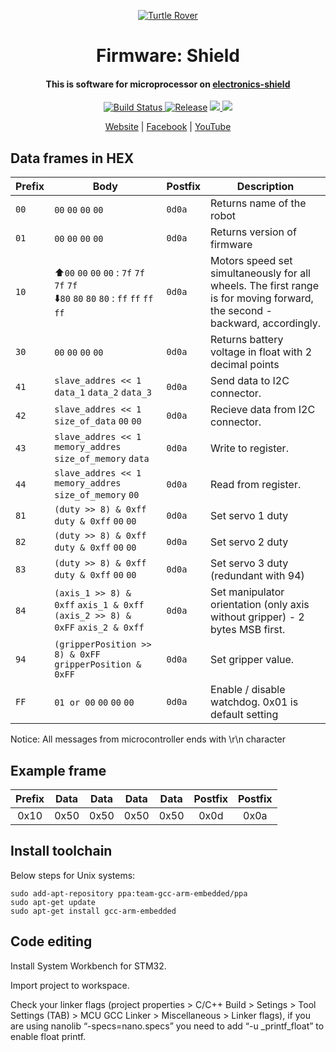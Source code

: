 <p align="center">
  <a href="http://turtlerover.com" alt="Turtle Rover"><img src="https://avatars3.githubusercontent.com/u/36553642?s=84&v=4" alt="Turtle Rover" /></a>
</p>
<h1 align="center">Firmware: Shield</h1>
<h4 align="center">This is software for microprocessor on <a href="https://github.com/TurtleRover/electronics-shield">electronics-shield</a></h4>

<p align="center">
  <a href="https://travis-ci.org/TurtleRover/firmware-shield">
    <img src="https://travis-ci.org/TurtleRover/firmware-shield.svg?branch=master" alt="Build Status">
  </a>
  <a href="https://github.com/TurtleRover/firmware-shield/releases">
    <img src="https://img.shields.io/github/release/TurtleRover/firmware-shield.svg" alt="Release"></a>
  <a href="https://github.com/TurtleRover/firmware-shield/blob/master/LICENSE">
      <img src="https://img.shields.io/github/license/TurtleRover/firmware-shield.svg">
  </a>
  <a href="https://twitter.com/TurtleRover">
    <img src="https://img.shields.io/twitter/follow/TurtleRover.svg?style=social&label=Follow">
  </a>
</p>
<p align="center">
  <a href="http://turtlerover.com" alt="Website">Website</a> |
  <a href="https://www.facebook.com/TurtleRover/" alt="Facebook">Facebook</a> |
  <a href="https://www.youtube.com/channel/UCxukvEct3wP0S5FACa3uelA" alt="YouTube">YouTube</a>
</p>

## Data frames in HEX

| Prefix | Body | Postfix | Description |
| --- | --- | --- | --- |
| `00` | `00` `00` `00` `00` | `0d0a` | Returns name of the robot |
| `01` | `00` `00` `00` `00` | `0d0a` | Returns version of firmware |
| `10` | ⬆️`00` `00` `00` `00` : `7f` `7f` `7f` `7f`<br>⬇️`80` `80` `80` `80` : `ff` `ff` `ff` `ff`| `0d0a` | Motors speed set simultaneously for all wheels. The first range is for moving forward, the second - backward, accordingly. |
| `30` | `00` `00` `00` `00` | `0d0a` | Returns battery voltage in float with 2 decimal points |
| `41` | `slave_addres << 1` `data_1` `data_2` `data_3` | `0d0a` | Send data to I2C connector. |
| `42` | `slave_addres << 1` `size_of_data` `00` `00` | `0d0a` | Recieve data from I2C connector. |
| `43` | `slave_addres << 1` `memory_addres` `size_of_memory` `data` | `0d0a` | Write to register. |
| `44` | `slave_addres << 1` `memory_addres` `size_of_memory` `00` | `0d0a` | Read from register. |
| `81` | `(duty >> 8) & 0xff` `duty & 0xff` `00` `00` | `0d0a` | Set servo 1 duty |
| `82` | `(duty >> 8) & 0xff` `duty & 0xff` `00` `00` | `0d0a` | Set servo 2 duty |
| `83` | `(duty >> 8) & 0xff` `duty & 0xff` `00` `00` | `0d0a` | Set servo 3 duty (redundant with 94)|
| `84` | `(axis_1 >> 8) & 0xff` `axis_1 & 0xff` `(axis_2 >> 8) & 0xFF` `axis_2 & 0xff` | `0d0a` | Set manipulator orientation (only axis without gripper)	- 2 bytes MSB first. |
| `94` | `(gripperPosition >> 8) & 0xFF` `gripperPosition & 0xFF ` | `0d0a` | Set gripper value.|
| `FF` | `01 or 00` `00` `00` `00` | `0d0a` | Enable / disable watchdog. 0x01 is default setting |

Notice: All messages from microcontroller ends with \r\n character

## Example frame
| Prefix  | Data | Data | Data | Data | Postfix | Postfix |
|:-------:|:-----------:|:-----------:|:-----------:|:-----------:|:-------:|:-------:|
|   0x10  |     0x50    |     0x50    |     0x50    |     0x50    |   0x0d  |   0x0a  |



## Install toolchain

Below steps for Unix systems:

```
sudo add-apt-repository ppa:team-gcc-arm-embedded/ppa
sudo apt-get update 
sudo apt-get install gcc-arm-embedded
```
## Code editing 

Install System Workbench for STM32.

Import project to workspace.

Check your linker flags (project properties > C/C++ Build > Setings > Tool Settings (TAB) > MCU GCC Linker > Miscellaneous > Linker flags), 
if you are using nanolib “-specs=nano.specs” you need to add “-u _printf_float” to enable float printf.

